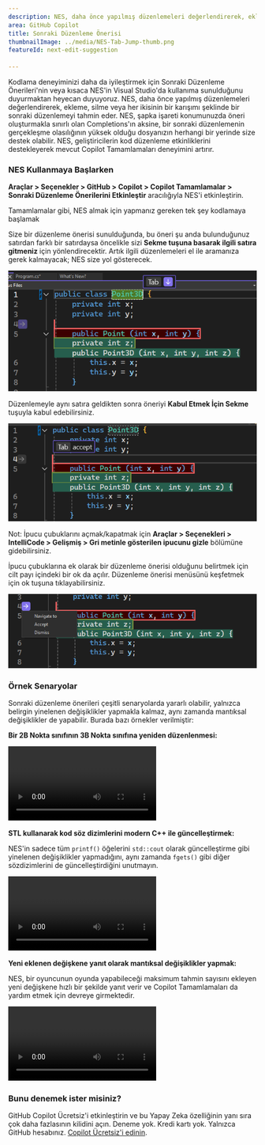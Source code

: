 ```yaml
---
description: NES, daha önce yapılmış düzenlemeleri değerlendirerek, ekleme, silme veya her ikisinin bir karışımı şeklinde bir sonraki düzenlemeyi tahmin eder.
area: GitHub Copilot
title: Sonraki Düzenleme Önerisi
thumbnailImage: ../media/NES-Tab-Jump-thumb.png
featureId: next-edit-suggestion

---
```



Kodlama deneyiminizi daha da iyileştirmek için Sonraki Düzenleme Önerileri'nin veya kısaca NES'in Visual Studio'da kullanıma sunulduğunu duyurmaktan heyecan duyuyoruz. NES, daha önce yapılmış düzenlemeleri değerlendirerek, ekleme, silme veya her ikisinin bir karışımı şeklinde bir sonraki düzenlemeyi tahmin eder. NES, şapka işareti konumunuzda öneri oluşturmakla sınırlı olan Completions'ın aksine, bir sonraki düzenlemenin gerçekleşme olasılığının yüksek olduğu dosyanızın herhangi bir yerinde size destek olabilir. NES, geliştiricilerin kod düzenleme etkinliklerini destekleyerek mevcut Copilot Tamamlamaları deneyimini artırır.

### NES Kullanmaya Başlarken
**Araçlar > Seçenekler > GitHub > Copilot > Copilot Tamamlamalar > Sonraki Düzenleme Önerilerini Etkinleştir** aracılığıyla NES'i etkinleştirin.

Tamamlamalar gibi, NES almak için yapmanız gereken tek şey kodlamaya başlamak

Size bir düzenleme önerisi sunulduğunda, bu öneri şu anda bulunduğunuz satırdan farklı bir satırdaysa öncelikle sizi **Sekme tuşuna basarak ilgili satıra gitmeniz** için yönlendirecektir. Artık ilgili düzenlemeleri el ile aramanıza gerek kalmayacak; NES size yol gösterecek.

 ![NES Sekmeyle Atlama İpucu Çubuğu](../media/NES-Tab-Jump.png)

Düzenlemeyle aynı satıra geldikten sonra öneriyi **Kabul Etmek İçin Sekme** tuşuyla kabul edebilirsiniz.

  ![İpucu Çubuğunu Kabul Etmek için NES Sekmesi](../media/NES-Tab-Accept.png)

Not: İpucu çubuklarını açmak/kapatmak için **Araçlar > Seçenekleri > IntelliCode > Gelişmiş > Gri metinle gösterilen ipucunu gizle** bölümüne gidebilirsiniz. 

İpucu çubuklarına ek olarak bir düzenleme önerisi olduğunu belirtmek için cilt payı içindeki bir ok da açılır. Düzenleme önerisi menüsünü keşfetmek için ok tuşuna tıklayabilirsiniz.

  ![NES Cilt Payı Ok Tuşu](../media/NES-Gutter-Arrow.png)


### Örnek Senaryolar
Sonraki düzenleme önerileri çeşitli senaryolarda yararlı olabilir, yalnızca belirgin yinelenen değişiklikler yapmakla kalmaz, aynı zamanda mantıksal değişiklikler de yapabilir. Burada bazı örnekler verilmiştir:

**Bir 2B Nokta sınıfının 3B Nokta sınıfına yeniden düzenlenmesi:**
 
![NES Yeniden Düzenleme Noktası Sınıfı](../media/NES-Point.mp4)

**STL kullanarak kod söz dizimlerini modern C++ ile güncelleştirmek:**

NES'in sadece tüm `printf()` öğelerini `std::cout` olarak güncelleştirme gibi yinelenen değişiklikler yapmadığını, aynı zamanda `fgets()` gibi diğer sözdizimlerini de güncelleştirdiğini unutmayın.

![NES C++ Söz Dizimlerini Güncelleştirmek](../media/NES-Migration.mp4)

**Yeni eklenen değişkene yanıt olarak mantıksal değişiklikler yapmak:**

NES, bir oyuncunun oyunda yapabileceği maksimum tahmin sayısını ekleyen yeni değişkene hızlı bir şekilde yanıt verir ve Copilot Tamamlamaları da yardım etmek için devreye girmektedir.

![NES Yeni Değişken Ekle](../media/NES-AddVariable.mp4)

### Bunu denemek ister misiniz?
GitHub Copilot Ücretsiz'i etkinleştirin ve bu Yapay Zeka özelliğinin yanı sıra çok daha fazlasının kilidini açın.
Deneme yok. Kredi kartı yok. Yalnızca GitHub hesabınız. [Copilot Ücretsiz'i edinin](https://github.com/settings/copilot).
